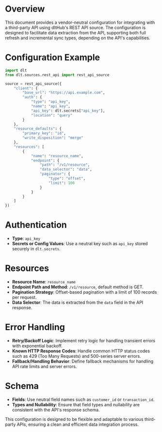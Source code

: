 # Overview

This document provides a vendor-neutral configuration for integrating with a third-party API using dltHub's REST API source. The configuration is designed to facilitate data extraction from the API, supporting both full refresh and incremental sync types, depending on the API's capabilities.

# Configuration Example

```python
import dlt
from dlt.sources.rest_api import rest_api_source

source = rest_api_source({
    "client": {
        "base_url": "https://api.example.com",
        "auth": {
            "type": "api_key",
            "name": "api_key",
            "api_key": dlt.secrets["api_key"],
            "location": "query"
        }
    },
    "resource_defaults": {
        "primary_key": "id",
        "write_disposition": "merge"
    },
    "resources": [
        {
            "name": "resource_name",
            "endpoint": {
                "path": "/v1/resource",
                "data_selector": "data",
                "paginator": {
                    "type": "offset",
                    "limit": 100
                }
            }
        }
    ]
})
```

# Authentication

- **Type**: `api_key`
- **Secrets or Config Values**: Use a neutral key such as `api_key` stored securely in `dlt.secrets`.

# Resources

- **Resource Name**: `resource_name`
- **Endpoint Path and Method**: `/v1/resource`, default method is GET.
- **Pagination Strategy**: Offset-based pagination with a limit of 100 records per request.
- **Data Selector**: The data is extracted from the `data` field in the API response.

# Error Handling

- **Retry/Backoff Logic**: Implement retry logic for handling transient errors with exponential backoff.
- **Known HTTP Response Codes**: Handle common HTTP status codes such as 429 (Too Many Requests) and 500-series server errors.
- **Fallback/Handling Behavior**: Define fallback mechanisms for handling API rate limits and server errors.

# Schema

- **Fields**: Use neutral field names such as `customer_id` or `transaction_id`.
- **Types and Nullability**: Ensure that field types and nullability are consistent with the API's response schema.

This configuration is designed to be flexible and adaptable to various third-party APIs, ensuring a clean and efficient data integration process.
